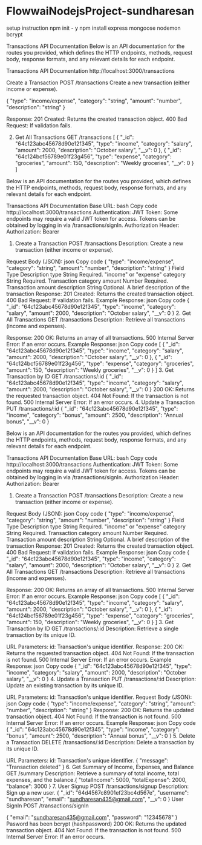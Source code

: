 # FlowwaiNodejsProject-sundharesan 
setup instruction 
npm init - y 
npm install express mongoose nodemon  bcrypt 

Transactions API Documentation
Below is an API documentation for the routes you provided, which defines the HTTP endpoints, methods, request body, response formats, and any relevant details for each endpoint.

Transactions API Documentation
http://localhost:3000/transactions

Create a Transaction
POST /transactions
Create a new transaction (either income or expense).

{
  "type": "income/expense",
  "category": "string",
  "amount": "number",
  "description": "string"
}
  
Response:
201 Created: Returns the created transaction object.
400 Bad Request: If validation fails.

2. Get All Transactions
GET /transactions
[
  {
    "_id": "64c123abc45678d90e12f345",
    "type": "income",
    "category": "salary",
    "amount": 2000,
    "description": "October salary",
    "__v": 0
  },
  {
    "_id": "64c124bcf56789e01f23g456",
    "type": "expense",
    "category": "groceries",
    "amount": 150,
    "description": "Weekly groceries",
    "__v": 0
  }
]

Below is an API documentation for the routes you provided, which defines the HTTP endpoints, methods, request body, response formats, and any relevant details for each endpoint.

Transactions API Documentation
Base URL:
bash
Copy code
http://localhost:3000/transactions
Authentication:
JWT Token: Some endpoints may require a valid JWT token for access. Tokens can be obtained by logging in via /transactions/signIn.
Authorization Header: Authorization: Bearer <token>
1. Create a Transaction
POST /transactions
Description:
Create a new transaction (either income or expense).

Request Body (JSON):
json
Copy code
{
  "type": "income/expense",
  "category": "string",
  "amount": "number",
  "description": "string"
}
Field	Type	Description
type	String	Required. "income" or "expense"
category	String	Required. Transaction category
amount	Number	Required. Transaction amount
description	String	Optional. A brief description of the transaction
Response:
201 Created: Returns the created transaction object.
400 Bad Request: If validation fails.
Example Response:
json
Copy code
{
  "_id": "64c123abc45678d90e12f345",
  "type": "income",
  "category": "salary",
  "amount": 2000,
  "description": "October salary",
  "__v": 0
}
2. Get All Transactions
GET /transactions
Description:
Retrieve all transactions (income and expenses).

Response:
200 OK: Returns an array of all transactions.
500 Internal Server Error: If an error occurs.
Example Response:
json
Copy code
[
  {
    "_id": "64c123abc45678d90e12f345",
    "type": "income",
    "category": "salary",
    "amount": 2000,
    "description": "October salary",
    "__v": 0
  },
  {
    "_id": "64c124bcf56789e01f23g456",
    "type": "expense",
    "category": "groceries",
    "amount": 150,
    "description": "Weekly groceries",
    "__v": 0
  }
]
3. Get Transaction by ID
GET /transactions/:id
{
  "_id": "64c123abc45678d90e12f345",
  "type": "income",
  "category": "salary",
  "amount": 2000,
  "description": "October salary",
  "__v": 0
}
200 OK: Returns the requested transaction object.
404 Not Found: If the transaction is not found.
500 Internal Server Error: If an error occurs.
4. Update a Transaction
PUT /transactions/:id
{
  "_id": "64c123abc45678d90e12f345",
  "type": "income",
  "category": "bonus",
  "amount": 2500,
  "description": "Annual bonus",
  "__v": 0
}

Below is an API documentation for the routes you provided, which defines the HTTP endpoints, methods, request body, response formats, and any relevant details for each endpoint.

Transactions API Documentation
Base URL:
bash
Copy code
http://localhost:3000/transactions
Authentication:
JWT Token: Some endpoints may require a valid JWT token for access. Tokens can be obtained by logging in via /transactions/signIn.
Authorization Header: Authorization: Bearer <token>
1. Create a Transaction
POST /transactions
Description:
Create a new transaction (either income or expense).

Request Body (JSON):
json
Copy code
{
  "type": "income/expense",
  "category": "string",
  "amount": "number",
  "description": "string"
}
Field	Type	Description
type	String	Required. "income" or "expense"
category	String	Required. Transaction category
amount	Number	Required. Transaction amount
description	String	Optional. A brief description of the transaction
Response:
201 Created: Returns the created transaction object.
400 Bad Request: If validation fails.
Example Response:
json
Copy code
{
  "_id": "64c123abc45678d90e12f345",
  "type": "income",
  "category": "salary",
  "amount": 2000,
  "description": "October salary",
  "__v": 0
}
2. Get All Transactions
GET /transactions
Description:
Retrieve all transactions (income and expenses).

Response:
200 OK: Returns an array of all transactions.
500 Internal Server Error: If an error occurs.
Example Response:
json
Copy code
[
  {
    "_id": "64c123abc45678d90e12f345",
    "type": "income",
    "category": "salary",
    "amount": 2000,
    "description": "October salary",
    "__v": 0
  },
  {
    "_id": "64c124bcf56789e01f23g456",
    "type": "expense",
    "category": "groceries",
    "amount": 150,
    "description": "Weekly groceries",
    "__v": 0
  }
]
3. Get Transaction by ID
GET /transactions/:id
Description:
Retrieve a single transaction by its unique ID.

URL Parameters:
id: Transaction's unique identifier.
Response:
200 OK: Returns the requested transaction object.
404 Not Found: If the transaction is not found.
500 Internal Server Error: If an error occurs.
Example Response:
json
Copy code
{
  "_id": "64c123abc45678d90e12f345",
  "type": "income",
  "category": "salary",
  "amount": 2000,
  "description": "October salary",
  "__v": 0
}
4. Update a Transaction
PUT /transactions/:id
Description:
Update an existing transaction by its unique ID.

URL Parameters:
id: Transaction's unique identifier.
Request Body (JSON):
json
Copy code
{
  "type": "income/expense",
  "category": "string",
  "amount": "number",
  "description": "string"
}
Response:
200 OK: Returns the updated transaction object.
404 Not Found: If the transaction is not found.
500 Internal Server Error: If an error occurs.
Example Response:
json
Copy code
{
  "_id": "64c123abc45678d90e12f345",
  "type": "income",
  "category": "bonus",
  "amount": 2500,
  "description": "Annual bonus",
  "__v": 0
}
5. Delete a Transaction
DELETE /transactions/:id
Description:
Delete a transaction by its unique ID.

URL Parameters:
id: Transaction's unique identifier.
{
  "message": "Transaction deleted"
}
6. Get Summary of Income, Expenses, and Balance
GET /summary
Description:
Retrieve a summary of total income, total expenses, and the balance.{
  "totalIncome": 5000,
  "totalExpense": 2000,
  "balance": 3000
}
7. User Signup
POST /transactions/signup
Description:
Sign up a new user.
{
  "_id": "64d4567c8901ef23bc4d567e",
  "username": "sundharesan",
  "email": "sundharesan435@gmail.com",
  "__v": 0
}
 User SignIn
POST /transactions/signIn

{
  "email": "sundharesan435@gmail.com",
  "password": "12345678"
}
Pasword has been bcrypt (hashpassword) 
200 OK: Returns the updated transaction object.
404 Not Found: If the transaction is not found.
500 Internal Server Error: If an error occurs.



